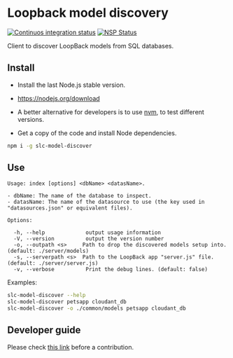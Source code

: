 # Loopback model discovery

[![Continuos integration status](https://travis-ci.org/IBMResearch/slc-model-discover.svg)](https://travis-ci.org/IBMResearch/slc-model-discover)
[![NSP Status](https://nodesecurity.io/orgs/ibmresearch/projects/e12d6c60-9c19-42e2-913b-0f670cf692bb/badge)](https://nodesecurity.io/orgs/ibmresearch/projects/e12d6c60-9c19-42e2-913b-0f670cf692bb)

Client to discover LoopBack models from SQL databases.


## Install

- Install the last Node.js stable version.
 - https://nodejs.org/download
 - A better alternative for developers is to use [nvm](https://github.com/creationix/nvm), to test different versions.

- Get a copy of the code and install Node dependencies.
```sh
npm i -g slc-model-discover
```


## Use
```
Usage: index [options] <dbName> <datasName>.

- dbName: The name of the database to inspect.
- datasName: The name of the datasource to use (the key used in "datasources.json" or equivalent files).

Options:

  -h, --help             output usage information
  -V, --version          output the version number
  -o, --outpath <s>     Path to drop the discovered models setup into. (default: ./server/models)
  -s, --serverpath <s>  Path to the LoopBack app "server.js" file. (default: ./server/server.js)
  -v, --verbose          Print the debug lines. (default: false)
```

Examples:
```sh
slc-model-discover --help
slc-model-discover petsapp cloudant_db
slc-model-discover -o ./common/models petsapp cloudant_db
```


## Developer guide

Please check [this link](https://github.com/IBMResearch/backend-development-guide) before a contribution.

